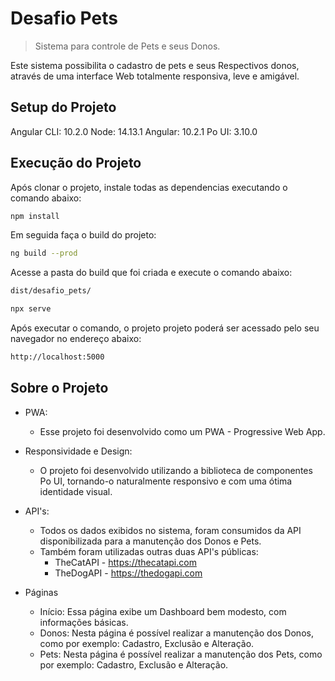 # Desafio Pets
> Sistema para controle de Pets e seus Donos.

Este sistema possibilita o cadastro de pets e seus Respectivos donos, através de uma interface Web totalmente responsiva, leve e amigável.

## Setup do Projeto

Angular CLI: 10.2.0
Node: 14.13.1
Angular: 10.2.1
Po UI: 3.10.0

## Execução do Projeto

Após clonar o projeto, instale todas as dependencias executando o comando abaixo:

```sh
npm install
```

Em seguida faça o build do projeto:

```sh
ng build --prod
```

Acesse a pasta do build que foi criada e execute o comando abaixo:

```sh
dist/desafio_pets/
```
```sh
npx serve
```

Após executar o comando, o projeto projeto poderá ser acessado pelo seu navegador no endereço abaixo:

```sh
http://localhost:5000 
```

## Sobre o Projeto

* PWA:
    * Esse projeto foi desenvolvido como um PWA - Progressive Web App.

* Responsividade e Design:
    * O projeto foi desenvolvido utilizando a biblioteca de componentes Po UI, tornando-o naturalmente responsivo e com uma ótima identidade visual.

* API's:
    * Todos os dados exibidos no sistema, foram consumidos da API disponibilizada para a manutenção dos Donos e Pets.
	* Também foram utilizadas outras duas API's públicas: 
		* TheCatAPI - https://thecatapi.com
		* TheDogAPI - https://thedogapi.com 

* Páginas
    * Início: Essa página exibe um Dashboard bem modesto, com informações básicas.
	* Donos: Nesta página é possível realizar a manutenção dos Donos, como por exemplo: Cadastro, Exclusão e Alteração.
	* Pets: Nesta página é possível realizar a manutenção dos Pets, como por exemplo: Cadastro, Exclusão e Alteração.
